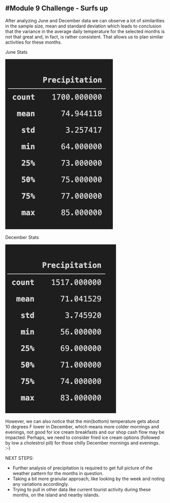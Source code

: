 #Module 9 Challenge - Surfs up
---

After analyzing June and December data we can observe a lot of similarities in the sample size, mean and standard deviation which leads to conclusion that the variance in the average daily temperature for the selected months is not that great and, in fact, is rather consistent. That allows us to plan similar activities for these months.

June Stats

![June Stats](https://github.com/AnnaS0272/surfs_up/blob/master/June%20stats.png)

December Stats

![December Stats](https://github.com/AnnaS0272/surfs_up/blob/master/Dec_stats.png)

However, we can also notice that the min(bottom) temperature gets about 10 degrees F lower in December, which means more colder mornings and evenings, not good for ice cream breakfasts and our shop cash flow may be impacted. Perhaps, we need to consider fried ice cream options (followed by low a cholestrol pill) for those chilly December mornings and evenings. :-)

NEXT STEPS:

- Further analysis of precipitation is required to get full picture of the weather pattern for the months in question.
- Taking a bit more granular approach, like looking by the week and noting any variations accordingly.
- Trying to pull in other data like current tourist activity during these months, on the island and nearby islands.
